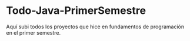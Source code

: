 # Todo-Java-PrimerSemestre
Aquí subi todos los proyectos que hice en fundamentos de programación en el primer semestre.



        


